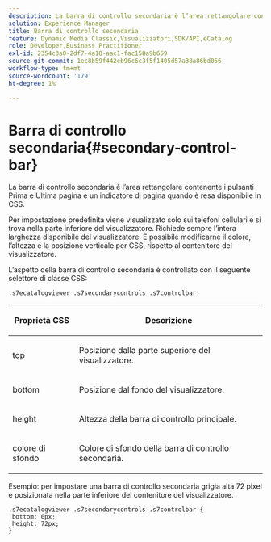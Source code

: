 ```yaml
---
description: La barra di controllo secondaria è l’area rettangolare contenente i pulsanti Prima e Ultima pagina e un indicatore di pagina quando è resa disponibile in CSS.
solution: Experience Manager
title: Barra di controllo secondaria
feature: Dynamic Media Classic,Visualizzatori,SDK/API,eCatalog
role: Developer,Business Practitioner
exl-id: 2354c3a0-2df7-4a18-aac1-fac158a9b659
source-git-commit: 1ec8b59f442eb96c6c3f5f1405d57a38a86bd056
workflow-type: tm+mt
source-wordcount: '179'
ht-degree: 1%

---
```


# Barra di controllo secondaria{#secondary-control-bar}

La barra di controllo secondaria è l’area rettangolare contenente i pulsanti Prima e Ultima pagina e un indicatore di pagina quando è resa disponibile in CSS.

Per impostazione predefinita viene visualizzato solo sui telefoni cellulari e si trova nella parte inferiore del visualizzatore. Richiede sempre l’intera larghezza disponibile del visualizzatore. È possibile modificarne il colore, l’altezza e la posizione verticale per CSS, rispetto al contenitore del visualizzatore.

L’aspetto della barra di controllo secondaria è controllato con il seguente selettore di classe CSS:

`.s7ecatalogviewer .s7secondarycontrols .s7controlbar`

<table id="table_2C8D322F57114A72B43053CB4539C65C"> 
 <thead> 
  <tr> 
   <th colname="col1" class="entry"> <p> Proprietà CSS </p> </th> 
   <th colname="col2" class="entry"> <p>Descrizione </p> </th> 
  </tr> 
 </thead>
 <tbody> 
  <tr> 
   <td colname="col1"> <p> <span class="codeph"> top  </span> </p> </td> 
   <td colname="col2"> <p>Posizione dalla parte superiore del visualizzatore. </p> </td> 
  </tr> 
  <tr> 
   <td colname="col1"> <p> <span class="codeph"> bottom  </span> </p> </td> 
   <td colname="col2"> <p>Posizione dal fondo del visualizzatore. </p> </td> 
  </tr> 
  <tr> 
   <td colname="col1"> <p> <span class="codeph"> height </span> </p> </td> 
   <td colname="col2"> <p>Altezza della barra di controllo principale. </p> </td> 
  </tr> 
  <tr> 
   <td colname="col1"> <p> <span class="codeph"> colore di sfondo  </span> </p> </td> 
   <td colname="col2"> <p>Colore di sfondo della barra di controllo secondaria. </p> </td> 
  </tr> 
 </tbody> 
</table>

Esempio: per impostare una barra di controllo secondaria grigia alta 72 pixel e posizionata nella parte inferiore del contenitore del visualizzatore.

```
.s7ecatalogviewer .s7secondarycontrols .s7controlbar {  
 bottom: 0px; 
 height: 72px; 
}
```
